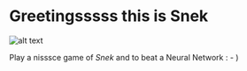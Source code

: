 
# Greetingsssss this is Snek

![alt text](/images/snek.jpg "Hissssss")

Play a nisssce game of *Snek* and to beat a Neural Network : - ) 